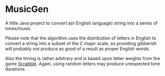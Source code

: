 MusicGen
========

A little Java project to convert a(n English language) string into a series of tones/music.

Please note that the algorithm uses the distribution of letters in English to convert a string into a subset of the C major scale, so providing gibberish will probably not produce as good of a result as proper English words.

Also the timing is rather arbitrary and is based upon letter weights from the game [Scrabble](http://www.hasbro.com/scrabble/en_US/).  Again, using random letters may produce unexpected tone durations.